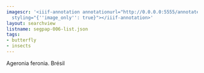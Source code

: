 ```yaml
---
imagescr: '<iiif-annotation annotationurl="http://0.0.0.0:5555/annotate/annotations/segpap-006-4.json"
  styling="{''image_only'': true}"></iiif-annotation>'
layout: searchview
listname: segpap-006-list.json
tags:
- butterfly
- insects
---
```

Ageronia feronia. Brésil